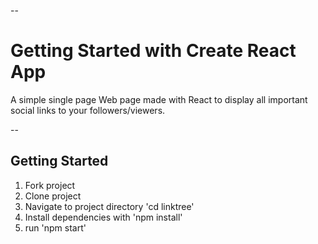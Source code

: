--
# Getting Started with Create React App

A simple single page Web page made with React to display all important social links to your followers/viewers.

--
## Getting Started

1. Fork project
2. Clone project
3. Navigate to project directory 'cd linktree'
4. Install dependencies with 'npm install'
5. run 'npm start'
